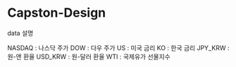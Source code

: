 # Capston-Design

data 설명

NASDAQ : 나스닥 주가
DOW : 다우 주가
US : 미국 금리
KO : 한국 금리
JPY_KRW : 원-앤 환율
USD_KRW : 원-달러 환율
WTI : 국제유가 선물지수
